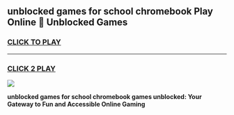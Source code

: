 
## unblocked games for school chromebook Play Online 👋 Unblocked Games
<h3>
<a href="https://news.freeplayer.one?title=unblocked_games_for_school_chromebook&ref=17GH">CLICK TO PLAY</a></h3>
<hr>

<h3>
<a href="https://news.freeplayer.one?title=unblocked_games_for_school_chromebook&ref=17GH">CLICK 2 PLAY</a>
  
</h3>

<a href="https://news.freeplayer.one?title=unblocked_games_for_school_chromebook&ref=17GH/"><img src="https://clearcache.store/games.png"></a>


**unblocked games for school chromebook games unblocked: Your Gateway to Fun and Accessible Online Gaming**

